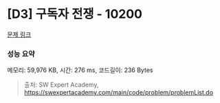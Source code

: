 # [D3] 구독자 전쟁 - 10200 

[문제 링크](https://swexpertacademy.com/main/code/problem/problemDetail.do?contestProbId=AXMCXV_qVgkDFAWv) 

### 성능 요약

메모리: 59,976 KB, 시간: 276 ms, 코드길이: 236 Bytes



> 출처: SW Expert Academy, https://swexpertacademy.com/main/code/problem/problemList.do